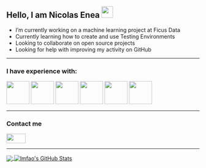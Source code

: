 ## Hello, I am Nicolas Enea <img src="https://raw.githubusercontent.com/MartinHeinz/MartinHeinz/master/wave.gif" width="30px">


- I’m currently working on a machine learning project at Ficus Data
- Currently learning how to create and use Testing Environments
- Looking to collaborate on open source projects
- Looking for help with improving my activity on GitHub

---
### I have experience with:
<img src="https://camo.githubusercontent.com/aa96ee3a3352c9c3c2161d3e95698d0885a277ab85d617fe77912627d37a3959/68747470733a2f2f6564656e742e6769746875622e696f2f537570657254696e7949636f6e732f696d616765732f7376672f707974686f6e2e737667" width="60px" height="60px" /> <img src="https://camo.githubusercontent.com/750365ec8e10a2a4075ffb09fd644c3176c98638a7c45a79a8a40366a9d64f3a/68747470733a2f2f6564656e742e6769746875622e696f2f537570657254696e7949636f6e732f696d616765732f7376672f666c75747465722e737667" width="60px" height="60px" /> <img src="https://camo.githubusercontent.com/be575aa85a73adb1f56ef072b806f513045f68e2e50a9945c763bf65006dcfa6/68747470733a2f2f6564656e742e6769746875622e696f2f537570657254696e7949636f6e732f696d616765732f7376672f616e64726f69642e737667" width="60px" height="60px" /> <img src="https://camo.githubusercontent.com/1141fa873ae7371cd6b723fef0cd57ca14923123983844571416854b7f5e8fb6/68747470733a2f2f6564656e742e6769746875622e696f2f537570657254696e7949636f6e732f696d616765732f7376672f63706c7573706c75732e737667" width="60px" height="60px" /> <img src="https://camo.githubusercontent.com/702655104afd65ad02c658dd178f2400bcea86ef7c4e6545562bceacf7856228/68747470733a2f2f6564656e742e6769746875622e696f2f537570657254696e7949636f6e732f696d616765732f7376672f776f726470726573732e737667" width="60px" height="60px" /> <img src="https://camo.githubusercontent.com/a870803f30db1d15495072fa9e946a7fa6a6fc1a47fe12324aaf7509c410fc4a/68747470733a2f2f6564656e742e6769746875622e696f2f537570657254696e7949636f6e732f696d616765732f7376672f6a6176612e737667" width="60px" height="60px" />

---
### Contact me   

[<img src="https://camo.githubusercontent.com/c8a9c5b414cd812ad6a97a46c29af67239ddaeae08c41724ff7d945fb4c047e5/68747470733a2f2f6564656e742e6769746875622e696f2f537570657254696e7949636f6e732f696d616765732f7376672f6c696e6b6564696e2e737667" width="50px" height="25px" />](https://www.linkedin.com/in/nicolasenea/)

---
<!-- ![My GitHub Stats](https://github-readme-stats.vercel.app/api?username=nicoenea&&show_icons=true&title_color=ffffff&icon_color=bb2acf&text_color=daf7dc&bg_color=151515) 
[![Top Langs](https://github-readme-stats.vercel.app/api/top-langs/?username=nicoenea&layout=compact&&show_icons=true&title_color=ffffff&icon_color=bb2acf&text_color=daf7dc&bg_color=151515)](https://github.com/anuraghazra/github-readme-stats)
 -->
 
 <a href="https://github.com/nicoenea/nicoenea">
  <img align="center" src="https://github-readme-stats.vercel.app/api/top-langs/?username=nicoenea&hide=java,html,tex&title_color=ffffff&text_color=c9cacc&icon_color=2bbc8a&bg_color=1d1f21&langs_count=3" />
</a>
<a href="https://github.com/nicoenea/nicoenea">
  <img align="center" src="https://github-readme-stats.vercel.app/api?username=nicoenea&show_icons=true&line_height=27&count_private=true&title_color=ffffff&text_color=c9cacc&icon_color=2bbc8a&bg_color=1d1f21" alt="lmfao's GitHub Stats" />
</a>
